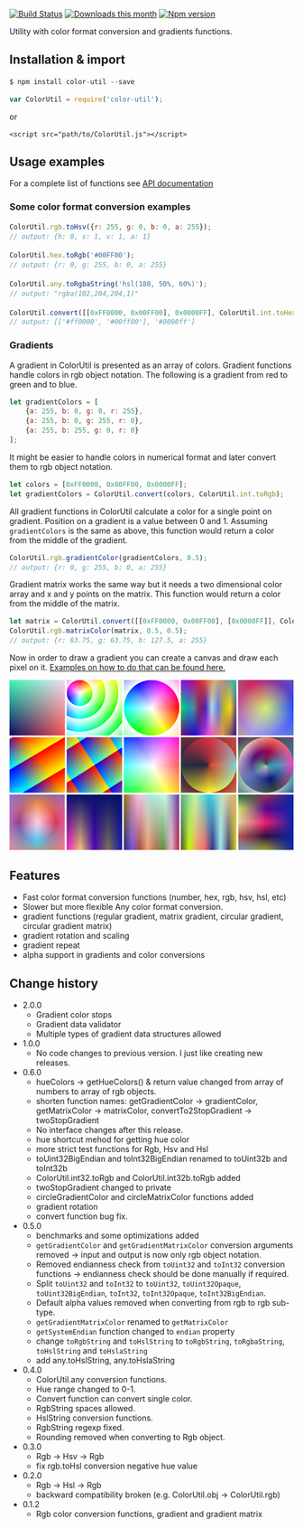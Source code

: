 [![Build Status](https://travis-ci.org/jakoivis/color-util.svg?branch=master)](https://travis-ci.org/jakoivis/color-util)
[![Downloads this month](https://img.shields.io/npm/dm/color-util.svg)](https://npmjs.org/package/color-util)
[![Npm version](https://img.shields.io/npm/v/color-util.svg)](https://npmjs.org/package/color-util)

Utility with color format conversion and gradients functions.

## Installation & import
```javascript
$ npm install color-util --save
```
```javascript
var ColorUtil = require('color-util');
```
or
```
<script src="path/to/ColorUtil.js"></script>
```

## Usage examples

For a complete list of functions see [API documentation](API.md)

### Some color format conversion examples
```javascript
ColorUtil.rgb.toHsv({r: 255, g: 0, b: 0, a: 255});
// output: {h: 0, s: 1, v: 1, a: 1}

ColorUtil.hex.toRgb('#00FF00');
// output: {r: 0, g: 255, b: 0, a: 255}

ColorUtil.any.toRgbaString('hsl(180, 50%, 60%)');
// output: "rgba(102,204,204,1)"

ColorUtil.convert([[0xFF0000, 0x00FF00], 0x0000FF], ColorUtil.int.toHex);
// output: [['#ff0000', '#00ff00'], '#0000ff']
```
### Gradients
A gradient in ColorUtil is presented as an array of colors. Gradient functions handle colors in rgb object notation. The following is a gradient from red to green and to blue.
```javascript
let gradientColors = [
    {a: 255, b: 0, g: 0, r: 255},
    {a: 255, b: 0, g: 255, r: 0},
    {a: 255, b: 255, g: 0, r: 0}
];
```

It might be easier to handle colors in numerical format and later convert them to rgb object notation.
```javascript
let colors = [0xFF0000, 0x00FF00, 0x0000FF];
let gradientColors = ColorUtil.convert(colors, ColorUtil.int.toRgb);
```

All gradient functions in ColorUtil calculate a color for a single point on gradient. Position on a gradient is a value between 0 and 1. Assuming `gradientColors` is the same as above, this function would return a color from the middle of the gradient.
```javascript
ColorUtil.rgb.gradientColor(gradientColors, 0.5);
// output: {r: 0, g: 255, b: 0, a: 255}
```

Gradient matrix works the same way but it needs a two dimensional color array and x and y points on the matrix. This function would return a color from the middle of the matrix.
```javascript
let matrix = ColorUtil.convert([[0xFF0000, 0x00FF00], [0x0000FF]], ColorUtil.int.toRgb);
ColorUtil.rgb.matrixColor(matrix, 0.5, 0.5);
// output: {r: 63.75, g: 63.75, b: 127.5, a: 255}
```

Now in order to draw a gradient you can create a canvas and draw each pixel on it. [Examples on how to do that can be found here.](https://github.com/jakoivis/color-util/tree/master/example)

![Preview](/example/githubimage.png)

## Features
- Fast color format conversion functions (number, hex, rgb, hsv, hsl, etc)
- Slower but more flexible Any color format conversion.
- gradient functions (regular gradient, matrix gradient, circular gradient, circular gradient matrix)
- gradient rotation and scaling
- gradient repeat
- alpha support in gradients and color conversions


## Change history
* 2.0.0
    * Gradient color stops
    * Gradient data validator
    * Multiple types of gradient data structures allowed
* 1.0.0
    * No code changes to previous version. I just like creating new releases.
* 0.6.0
    * hueColors -> getHueColors() & return value changed from array of numbers to array of rgb objects.
    * shorten function names: getGradientColor -> gradientColor, getMatrixColor -> matrixColor, convertTo2StopGradient -> twoStopGradient
    * No interface changes after this release.
    * hue shortcut mehod for getting hue color
    * more strict test functions for Rgb, Hsv and Hsl
    * toUint32BigEndian and toInt32BigEndian renamed to toUint32b and toInt32b
    * ColorUtil.int32.toRgb and ColorUtil.int32b.toRgb added
    * twoStopGradient changed to private
    * circleGradientColor and circleMatrixColor functions added
    * gradient rotation
    * convert function bug fix.
* 0.5.0
    * benchmarks and some optimizations added
    * `getGradientColor` and `getGradientMatrixColor` conversion arguments removed -> input and output is now only rgb object notation.
    * Removed endianness check from `toUint32` and `toInt32` conversion functions -> endianness check should be done manually if required.
    * Split `toUint32` and `toInt32` to `toUint32`, `toUint32Opaque`, `toUint32BigEndian`, `toInt32`, `toInt32Opaque`, `toInt32BigEndian`.
    * Default alpha values removed when converting from rgb to rgb sub-type.
    * `getGradientMatrixColor` renamed to `getMatrixColor`
    * `getSystemEndian` function changed to `endian` property
    * change `toRgbString` and `toHslString` to `toRgbString`, `toRgbaString`, `toHslString` and `toHslaString`
    * add any.toHslString, any.toHslaString
* 0.4.0
    * ColorUtil.any conversion functions.
    * Hue range changed to 0-1.
    * Convert function can convert single color.
    * RgbString spaces allowed.
    * HslString conversion functions.
    * RgbString regexp fixed.
    * Rounding removed when converting to Rgb object.
* 0.3.0
    * Rgb -> Hsv -> Rgb
    * fix rgb.toHsl conversion negative hue value
* 0.2.0
    * Rgb -> Hsl -> Rgb
    * backward compatibility broken (e.g. ColorUtil.obj -> ColorUtil.rgb)
* 0.1.2
    * Rgb color conversion functions, gradient and gradient matrix
